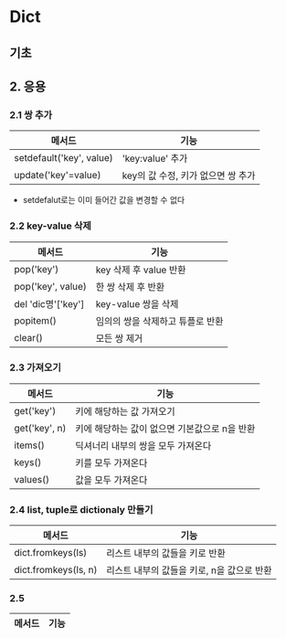 # Dict
## 기초

## 2. 응용
### 2.1 쌍 추가
| 메서드      | 기능              |
|------------|------------------|
| setdefault('key', value)  | 'key:value' 추가  |    
| update('key'=value) | key의 값 수정, 키가 없으면 쌍 추가 | 
- setdefalut로는 이미 들어간 값을 변경할 수 없다

### 2.2 key-value 삭제 
| 메서드 | 기능              |
|-----|-----------------|
| pop('key')    | key 삭제 후 value 반환 |  
| pop('key', value) | 한 쌍 삭제 후 반환     |  
| del 'dic명'['key']| key-value 쌍을 삭제 |
|popitem()| 임의의 쌍을 삭제하고 튜플로 반환|
|clear() | 모든 쌍 제거|

### 2.3 가져오기
| 메서드         | 기능            |
|-------------|------------------|
| get('key')  | 키에 해당하는 값 가져오기|
|get('key', n)| 키에 해당하는 값이 없으면 기본값으로 n을 반환|
|items() | 딕셔너리 내부의 쌍을 모두 가져온다|
|keys() | 키를 모두 가져온다|
|values()| 값을 모두 가져온다|

### 2.4 list, tuple로 dictionaly 만들기
| 메서드                  | 기능                        |
|----------------------|---------------------------|
| dict.fromkeys(ls)    | 리스트 내부의 값들을 키로 반환         |
| dict.fromkeys(ls, n) | 리스트 내부의 값들을 키로, n을 값으로 반환 |

### 2.5 



| 메서드      | 기능              |
|------------|------------------|